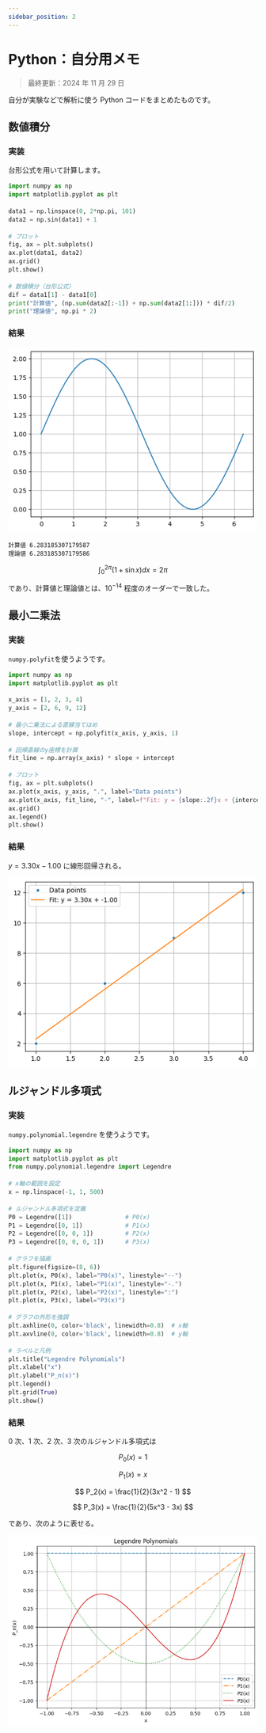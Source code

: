 ```yaml
---
sidebar_position: 2
---
```


# Python：自分用メモ

> 最終更新：2024 年 11 月 29 日

自分が実験などで解析に使う Python コードをまとめたものです。

## 数値積分

### 実装

台形公式を用いて計算します。

```python title="integral.py"
import numpy as np
import matplotlib.pyplot as plt

data1 = np.linspace(0, 2*np.pi, 101)
data2 = np.sin(data1) + 1

# プロット
fig, ax = plt.subplots()
ax.plot(data1, data2)
ax.grid()
plt.show()

# 数値積分（台形公式）
dif = data1[1] - data1[0]
print("計算値", (np.sum(data2[:-1]) + np.sum(data2[1:])) * dif/2)
print("理論値", np.pi * 2)
```

### 結果

![graph](./img/sin.png)

```
計算値 6.283185307179587
理論値 6.283185307179586
```

$$
\int_{0}^{2 \pi} (1 + \sin x) dx = 2 \pi
$$

であり、計算値と理論値とは、$10^{-14}$ 程度のオーダーで一致した。

## 最小二乗法

### 実装

`numpy.polyfit`を使うようです。

```python title="least_squares.py"
import numpy as np
import matplotlib.pyplot as plt

x_axis = [1, 2, 3, 4]
y_axis = [2, 6, 9, 12]

# 最小二乗法による直線当てはめ
slope, intercept = np.polyfit(x_axis, y_axis, 1)

# 回帰直線のy座標を計算
fit_line = np.array(x_axis) * slope + intercept

# プロット
fig, ax = plt.subplots()
ax.plot(x_axis, y_axis, ".", label="Data points")
ax.plot(x_axis, fit_line, "-", label=f"Fit: y = {slope:.2f}x + {intercept:.2f}")
ax.grid()
ax.legend()
plt.show()
```

### 結果

$y = 3.30x - 1.00$ に線形回帰される。

![graph](./img/least_squares.png)

## ルジャンドル多項式

### 実装

`numpy.polynomial.legendre` を使うようです。

```python
import numpy as np
import matplotlib.pyplot as plt
from numpy.polynomial.legendre import Legendre

# x軸の範囲を設定
x = np.linspace(-1, 1, 500)

# ルジャンドル多項式を定義
P0 = Legendre([1])               # P0(x)
P1 = Legendre([0, 1])            # P1(x)
P2 = Legendre([0, 0, 1])         # P2(x)
P3 = Legendre([0, 0, 0, 1])      # P3(x)

# グラフを描画
plt.figure(figsize=(8, 6))
plt.plot(x, P0(x), label="P0(x)", linestyle="--")
plt.plot(x, P1(x), label="P1(x)", linestyle="-.")
plt.plot(x, P2(x), label="P2(x)", linestyle=":")
plt.plot(x, P3(x), label="P3(x)")

# グラフの外形を強調
plt.axhline(0, color='black', linewidth=0.8)  # x軸
plt.axvline(0, color='black', linewidth=0.8)  # y軸

# ラベルと凡例
plt.title("Legendre Polynomials")
plt.xlabel("x")
plt.ylabel("P_n(x)")
plt.legend()
plt.grid(True)
plt.show()
```

### 結果

0 次、1 次、2 次、3 次のルジャンドル多項式は

$$
 P_0(x) = 1
$$

$$
P_1(x) = x
$$

$$
P_2(x) = \frac{1}{2}(3x^2 - 1)
$$

$$
P_3(x) = \frac{1}{2}(5x^3 - 3x)
$$

であり、次のように表せる。

![graph](./img/legendre.png)

